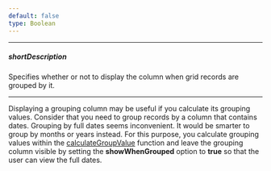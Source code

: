 ```yaml
---
default: false
type: Boolean
---
```

---
##### shortDescription
Specifies whether or not to display the column when grid records are grouped by it.

---
Displaying a grouping column may be useful if you calculate its grouping values. Consider that you need to group records by a column that contains dates. Grouping by full dates seems inconvenient. It would be smarter to group by months or years instead. For this purpose, you calculate grouping values within the [calculateGroupValue](/api-reference/10%20UI%20Widgets/dxDataGrid/1%20Configuration/columns/calculateGroupValue.md '/Documentation/ApiReference/UI_Widgets/dxDataGrid/Configuration/columns/#calculateGroupValue') function and leave the grouping column visible by setting the **showWhenGrouped** option to **true** so that the user can view the full dates.